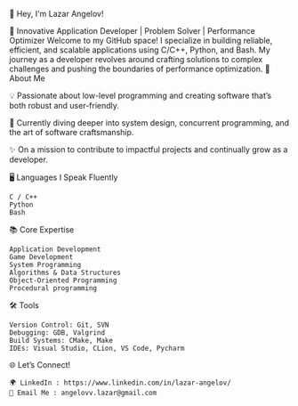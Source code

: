 👋 Hey, I'm Lazar Angelov!

🚀 Innovative Application Developer | Problem Solver | Performance Optimizer
Welcome to my GitHub space! I specialize in building reliable, efficient, and scalable applications using C/C++, Python, and Bash. My journey as a developer revolves around crafting solutions to complex challenges and pushing the boundaries of performance optimization.
🎯 About Me

💡 Passionate about low-level programming and creating software that’s both robust and user-friendly.

🌱 Currently diving deeper into system design, concurrent programming, and the art of software craftsmanship.

✨ On a mission to contribute to impactful projects and continually grow as a developer.

🖥️ Languages I Speak Fluently

    C / C++
    Python
    Bash

📚 Core Expertise

    Application Development
    Game Development
    System Programming
    Algorithms & Data Structures
    Object-Oriented Programming
    Procedural programming
   

🛠️ Tools

    Version Control: Git, SVN
    Debugging: GDB, Valgrind
    Build Systems: CMake, Make
    IDEs: Visual Studio, CLion, VS Code, Pycharm

🌐 Let’s Connect!

    🌍 LinkedIn : https://www.linkedin.com/in/lazar-angelov/
    📧 Email Me : angelovv.lazar@gmail.com 
